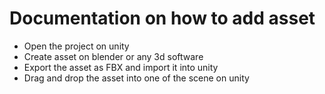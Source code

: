 # Documentation on how to add asset #
* Open the project on unity
* Create asset on blender or any 3d software
* Export the asset as FBX and import it into unity
* Drag and drop the asset into one of the scene on unity